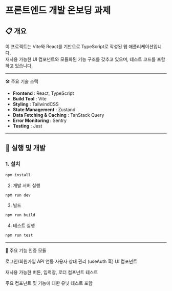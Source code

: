# 프론트엔드 개발 온보딩 과제

## 📋 개요
이 프로젝트는 Vite와 React를 기반으로 TypeScript로 작성된 웹 애플리케이션입니다.  
재사용 가능한 UI 컴포넌트와 모듈화된 기능 구조를 갖추고 있으며, 테스트 코드를 포함하고 있습니다.

---

🛠 주요 기술 스택
- **Frontend** : React, TypeScript
- **Build Tool** : Vite
- **Styling** : TailwindCSS
- **State Management** : Zustand
- **Data Fetching & Caching** : TanStack Query
- **Error Monitoring** : Sentry
- **Testing** : Jest

---

## 🧪 실행 및 개발

### 1. 설치
```bash
npm install
```
2. 개발 서버 실행
```bash
npm run dev
```
3. 빌드
```bash
npm run build
```
4. 테스트 실행
```bash
npm run test
```
---
🚀 주요 기능
인증 모듈

로그인/회원가입 API 연동
사용자 상태 관리 (useAuth 훅)
UI 컴포넌트

재사용 가능한 버튼, 입력창, 로더 컴포넌트
테스트

주요 컴포넌트 및 기능에 대한 유닛 테스트 포함
